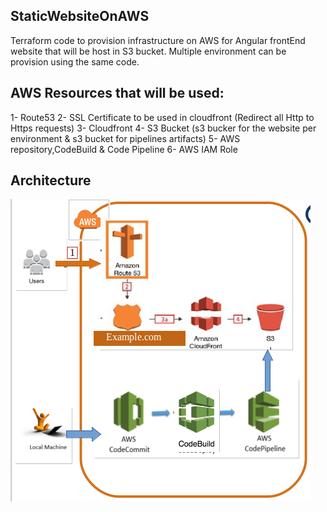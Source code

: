 ## StaticWebsiteOnAWS

Terraform code to provision infrastructure on AWS for Angular frontEnd website that will be host in S3 bucket.
Multiple environment can be provision using the same code.

## AWS Resources that will be used:

1- Route53
2- SSL Certificate to be used in cloudfront (Redirect all Http to Https requests)
3- Cloudfront
4- S3 Bucket (s3 bucker for the website per environment & s3 bucket for pipelines artifacts)
5- AWS repository,CodeBuild & Code Pipeline
6- AWS IAM Role

## Architecture

![Image description](staticWebSiteArc.png)
